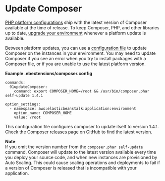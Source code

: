# Update Composer<a name="php-configuration-composerupdate"></a>

[PHP platform configurations](https://docs.aws.amazon.com/elasticbeanstalk/latest/platforms/platforms-supported.html#platforms-supported.PHP) ship with the latest version of Composer available at the time of release\. To keep Composer, PHP, and other libraries up to date, [upgrade your environment](using-features.platform.upgrade.md) whenever a platform update is available\. 

Between platform updates, you can use a [configuration file](ebextensions.md) to update Composer on the instances in your environment\. You may need to update Composer if you see an error when you try to install packages with a Composer file, or if you are unable to use the latest platform version\.

**Example \.ebextensions/composer\.config**  

```
commands:
  01updateComposer:
    command: export COMPOSER_HOME=/root && /usr/bin/composer.phar self-update 1.4.1

option_settings:
  - namespace: aws:elasticbeanstalk:application:environment
    option_name: COMPOSER_HOME
    value: /root
```

This configuration file configures composer to update itself to version 1\.4\.1\. Check the Composer [releases page](https://github.com/composer/composer/releases) on GitHub to find the latest version\.

**Note**  
If you omit the version number from the `composer.phar self-update` command, Composer will update to the latest version available every time you deploy your source code, and when new instances are provisioned by Auto Scaling\. This could cause scaling operations and deployments to fail if a version of Composer is released that is incompatible with your application\.
